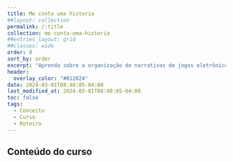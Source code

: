 ```yaml
---
title: Me conta uma historia
##layout: collection
permalink: /:title
collection: me-conta-uma-historia
##entries_layout: grid
##classes: wide
order: 0
sort_by: order
excerpt: "Aprenda sobre a organização de narrativas de jogos eletrônicos."
header:
  overlay_color: "#012024"
date: 2024-03-01T08:48:05-04:00
last_modified_at: 2024-03-01T08:48:05-04:00
toc: false
tags:
  - Conceito
  - Curso
  - Roteiro
---
```


## Conteúdo do curso

